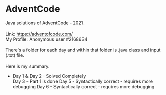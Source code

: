 # AdventCode
Java solutions of AdventCode - 2021. 
<br>
<br>
Link: https://adventofcode.com/
<br>
My Profile: Anonymous user #2168634
<br><br>
There's a folder for each day and within that folder is .java class and input (.txt) file.
<br><br>
Here is my summary.
<ul>
<li>Day 1 & Day 2 - Solved Completely</li>
Day 3 - Part 1 is done
Day 5 - Syntactically correct - requires more debugging
Day 6 - Syntactically correct - requires more debugging
</ul>

